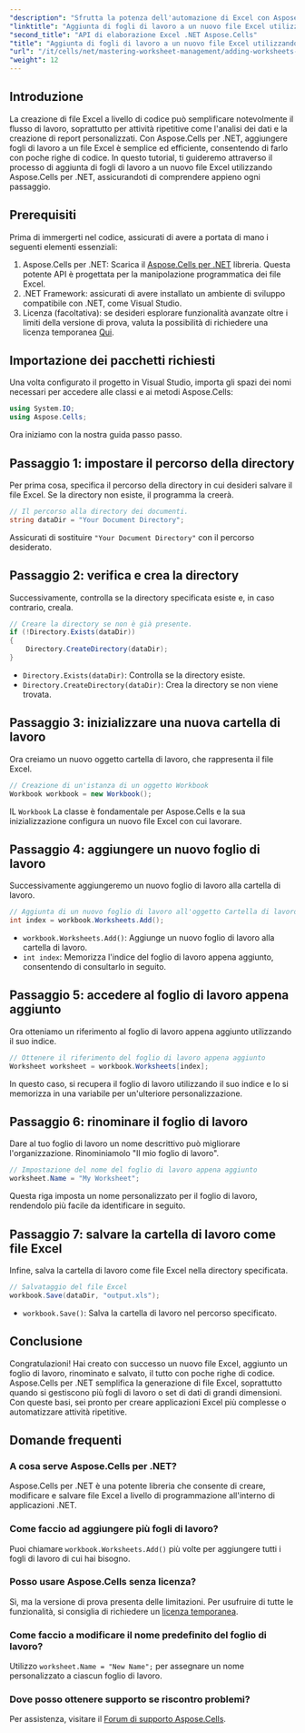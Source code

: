 ```yaml
---
"description": "Sfrutta la potenza dell'automazione di Excel con Aspose.Cells per .NET. Questo tutorial passo passo ti guida attraverso la creazione di file Excel a livello di codice, l'aggiunta e la ridenominazione di fogli di lavoro e il salvataggio del tuo lavoro senza sforzo."
"linktitle": "Aggiunta di fogli di lavoro a un nuovo file Excel utilizzando Aspose.Cells"
"second_title": "API di elaborazione Excel .NET Aspose.Cells"
"title": "Aggiunta di fogli di lavoro a un nuovo file Excel utilizzando Aspose.Cells"
"url": "/it/cells/net/mastering-worksheet-management/adding-worksheets-to-new-excel-file/"
"weight": 12
---
```


## Introduzione

La creazione di file Excel a livello di codice può semplificare notevolmente il flusso di lavoro, soprattutto per attività ripetitive come l'analisi dei dati e la creazione di report personalizzati. Con Aspose.Cells per .NET, aggiungere fogli di lavoro a un file Excel è semplice ed efficiente, consentendo di farlo con poche righe di codice. In questo tutorial, ti guideremo attraverso il processo di aggiunta di fogli di lavoro a un nuovo file Excel utilizzando Aspose.Cells per .NET, assicurandoti di comprendere appieno ogni passaggio.

## Prerequisiti

Prima di immergerti nel codice, assicurati di avere a portata di mano i seguenti elementi essenziali:

1. Aspose.Cells per .NET: Scarica il [Aspose.Cells per .NET](https://releases.aspose.com/cells/net/) libreria. Questa potente API è progettata per la manipolazione programmatica dei file Excel.
2. .NET Framework: assicurati di avere installato un ambiente di sviluppo compatibile con .NET, come Visual Studio.
3. Licenza (facoltativa): se desideri esplorare funzionalità avanzate oltre i limiti della versione di prova, valuta la possibilità di richiedere una licenza temporanea [Qui](https://purchase.aspose.com/temporary-license/).

## Importazione dei pacchetti richiesti

Una volta configurato il progetto in Visual Studio, importa gli spazi dei nomi necessari per accedere alle classi e ai metodi Aspose.Cells:

```csharp
using System.IO;
using Aspose.Cells;
```

Ora iniziamo con la nostra guida passo passo.

## Passaggio 1: impostare il percorso della directory

Per prima cosa, specifica il percorso della directory in cui desideri salvare il file Excel. Se la directory non esiste, il programma la creerà.

```csharp
// Il percorso alla directory dei documenti.
string dataDir = "Your Document Directory";
```

Assicurati di sostituire `"Your Document Directory"` con il percorso desiderato.

## Passaggio 2: verifica e crea la directory

Successivamente, controlla se la directory specificata esiste e, in caso contrario, creala.

```csharp
// Creare la directory se non è già presente.
if (!Directory.Exists(dataDir))
{
    Directory.CreateDirectory(dataDir);
}
```

- `Directory.Exists(dataDir)`: Controlla se la directory esiste.
- `Directory.CreateDirectory(dataDir)`: Crea la directory se non viene trovata.

## Passaggio 3: inizializzare una nuova cartella di lavoro

Ora creiamo un nuovo oggetto cartella di lavoro, che rappresenta il file Excel.

```csharp
// Creazione di un'istanza di un oggetto Workbook
Workbook workbook = new Workbook();
```

IL `Workbook` La classe è fondamentale per Aspose.Cells e la sua inizializzazione configura un nuovo file Excel con cui lavorare.

## Passaggio 4: aggiungere un nuovo foglio di lavoro

Successivamente aggiungeremo un nuovo foglio di lavoro alla cartella di lavoro.

```csharp
// Aggiunta di un nuovo foglio di lavoro all'oggetto Cartella di lavoro
int index = workbook.Worksheets.Add();
```

- `workbook.Worksheets.Add()`: Aggiunge un nuovo foglio di lavoro alla cartella di lavoro.
- `int index`: Memorizza l'indice del foglio di lavoro appena aggiunto, consentendo di consultarlo in seguito.

## Passaggio 5: accedere al foglio di lavoro appena aggiunto

Ora otteniamo un riferimento al foglio di lavoro appena aggiunto utilizzando il suo indice.

```csharp
// Ottenere il riferimento del foglio di lavoro appena aggiunto
Worksheet worksheet = workbook.Worksheets[index];
```

In questo caso, si recupera il foglio di lavoro utilizzando il suo indice e lo si memorizza in una variabile per un'ulteriore personalizzazione.

## Passaggio 6: rinominare il foglio di lavoro

Dare al tuo foglio di lavoro un nome descrittivo può migliorare l'organizzazione. Rinominiamolo "Il mio foglio di lavoro".

```csharp
// Impostazione del nome del foglio di lavoro appena aggiunto
worksheet.Name = "My Worksheet";
```

Questa riga imposta un nome personalizzato per il foglio di lavoro, rendendolo più facile da identificare in seguito.

## Passaggio 7: salvare la cartella di lavoro come file Excel

Infine, salva la cartella di lavoro come file Excel nella directory specificata.

```csharp
// Salvataggio del file Excel
workbook.Save(dataDir, "output.xls");
```

- `workbook.Save()`: Salva la cartella di lavoro nel percorso specificato.

## Conclusione

Congratulazioni! Hai creato con successo un nuovo file Excel, aggiunto un foglio di lavoro, rinominato e salvato, il tutto con poche righe di codice. Aspose.Cells per .NET semplifica la generazione di file Excel, soprattutto quando si gestiscono più fogli di lavoro o set di dati di grandi dimensioni. Con queste basi, sei pronto per creare applicazioni Excel più complesse o automatizzare attività ripetitive.

## Domande frequenti

### A cosa serve Aspose.Cells per .NET?
Aspose.Cells per .NET è una potente libreria che consente di creare, modificare e salvare file Excel a livello di programmazione all'interno di applicazioni .NET.

### Come faccio ad aggiungere più fogli di lavoro?
Puoi chiamare `workbook.Worksheets.Add()` più volte per aggiungere tutti i fogli di lavoro di cui hai bisogno.

### Posso usare Aspose.Cells senza licenza?
Sì, ma la versione di prova presenta delle limitazioni. Per usufruire di tutte le funzionalità, si consiglia di richiedere un [licenza temporanea](https://purchase.aspose.com/temporary-license/).

### Come faccio a modificare il nome predefinito del foglio di lavoro?
Utilizzo `worksheet.Name = "New Name";` per assegnare un nome personalizzato a ciascun foglio di lavoro.

### Dove posso ottenere supporto se riscontro problemi?
Per assistenza, visitare il [Forum di supporto Aspose.Cells](https://forum.aspose.com/c/cells/9).